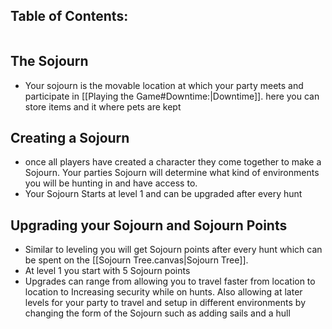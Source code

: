 
## Table of Contents:
```table-of-contents
```

## The Sojourn
- Your sojourn is the movable location at which your party meets and participate in [[Playing the Game#Downtime:|Downtime]]. here you can store items and it where pets are kept

## Creating a Sojourn
- once all players have created a character they come together to make a Sojourn. Your parties Sojourn will determine what kind of environments you will be hunting in and have access to. 
- Your Sojourn Starts at level 1 and can be upgraded after every hunt

## Upgrading your Sojourn and Sojourn Points
- Similar to leveling you will get Sojourn points after every hunt which can be spent on the [[Sojourn Tree.canvas|Sojourn Tree]]. 
- At level 1 you start with 5 Sojourn points
- Upgrades can range from allowing you to travel faster from location to location to Increasing security while on hunts. Also allowing at later levels for your party to travel and setup in different environments by changing the form of the Sojourn such as adding sails and a hull 


